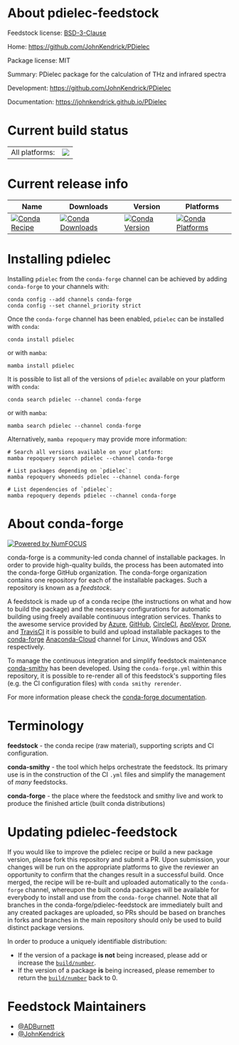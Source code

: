 About pdielec-feedstock
=======================

Feedstock license: [BSD-3-Clause](https://github.com/conda-forge/pdielec-feedstock/blob/main/LICENSE.txt)

Home: https://github.com/JohnKendrick/PDielec

Package license: MIT

Summary: PDielec package for the calculation of THz and infrared spectra

Development: https://github.com/JohnKendrick/PDielec

Documentation: https://johnkendrick.github.io/PDielec

Current build status
====================


<table><tr><td>All platforms:</td>
    <td>
      <a href="https://dev.azure.com/conda-forge/feedstock-builds/_build/latest?definitionId=9708&branchName=main">
        <img src="https://dev.azure.com/conda-forge/feedstock-builds/_apis/build/status/pdielec-feedstock?branchName=main">
      </a>
    </td>
  </tr>
</table>

Current release info
====================

| Name | Downloads | Version | Platforms |
| --- | --- | --- | --- |
| [![Conda Recipe](https://img.shields.io/badge/recipe-pdielec-green.svg)](https://anaconda.org/conda-forge/pdielec) | [![Conda Downloads](https://img.shields.io/conda/dn/conda-forge/pdielec.svg)](https://anaconda.org/conda-forge/pdielec) | [![Conda Version](https://img.shields.io/conda/vn/conda-forge/pdielec.svg)](https://anaconda.org/conda-forge/pdielec) | [![Conda Platforms](https://img.shields.io/conda/pn/conda-forge/pdielec.svg)](https://anaconda.org/conda-forge/pdielec) |

Installing pdielec
==================

Installing `pdielec` from the `conda-forge` channel can be achieved by adding `conda-forge` to your channels with:

```
conda config --add channels conda-forge
conda config --set channel_priority strict
```

Once the `conda-forge` channel has been enabled, `pdielec` can be installed with `conda`:

```
conda install pdielec
```

or with `mamba`:

```
mamba install pdielec
```

It is possible to list all of the versions of `pdielec` available on your platform with `conda`:

```
conda search pdielec --channel conda-forge
```

or with `mamba`:

```
mamba search pdielec --channel conda-forge
```

Alternatively, `mamba repoquery` may provide more information:

```
# Search all versions available on your platform:
mamba repoquery search pdielec --channel conda-forge

# List packages depending on `pdielec`:
mamba repoquery whoneeds pdielec --channel conda-forge

# List dependencies of `pdielec`:
mamba repoquery depends pdielec --channel conda-forge
```


About conda-forge
=================

[![Powered by
NumFOCUS](https://img.shields.io/badge/powered%20by-NumFOCUS-orange.svg?style=flat&colorA=E1523D&colorB=007D8A)](https://numfocus.org)

conda-forge is a community-led conda channel of installable packages.
In order to provide high-quality builds, the process has been automated into the
conda-forge GitHub organization. The conda-forge organization contains one repository
for each of the installable packages. Such a repository is known as a *feedstock*.

A feedstock is made up of a conda recipe (the instructions on what and how to build
the package) and the necessary configurations for automatic building using freely
available continuous integration services. Thanks to the awesome service provided by
[Azure](https://azure.microsoft.com/en-us/services/devops/), [GitHub](https://github.com/),
[CircleCI](https://circleci.com/), [AppVeyor](https://www.appveyor.com/),
[Drone](https://cloud.drone.io/welcome), and [TravisCI](https://travis-ci.com/)
it is possible to build and upload installable packages to the
[conda-forge](https://anaconda.org/conda-forge) [Anaconda-Cloud](https://anaconda.org/)
channel for Linux, Windows and OSX respectively.

To manage the continuous integration and simplify feedstock maintenance
[conda-smithy](https://github.com/conda-forge/conda-smithy) has been developed.
Using the ``conda-forge.yml`` within this repository, it is possible to re-render all of
this feedstock's supporting files (e.g. the CI configuration files) with ``conda smithy rerender``.

For more information please check the [conda-forge documentation](https://conda-forge.org/docs/).

Terminology
===========

**feedstock** - the conda recipe (raw material), supporting scripts and CI configuration.

**conda-smithy** - the tool which helps orchestrate the feedstock.
                   Its primary use is in the construction of the CI ``.yml`` files
                   and simplify the management of *many* feedstocks.

**conda-forge** - the place where the feedstock and smithy live and work to
                  produce the finished article (built conda distributions)


Updating pdielec-feedstock
==========================

If you would like to improve the pdielec recipe or build a new
package version, please fork this repository and submit a PR. Upon submission,
your changes will be run on the appropriate platforms to give the reviewer an
opportunity to confirm that the changes result in a successful build. Once
merged, the recipe will be re-built and uploaded automatically to the
`conda-forge` channel, whereupon the built conda packages will be available for
everybody to install and use from the `conda-forge` channel.
Note that all branches in the conda-forge/pdielec-feedstock are
immediately built and any created packages are uploaded, so PRs should be based
on branches in forks and branches in the main repository should only be used to
build distinct package versions.

In order to produce a uniquely identifiable distribution:
 * If the version of a package **is not** being increased, please add or increase
   the [``build/number``](https://docs.conda.io/projects/conda-build/en/latest/resources/define-metadata.html#build-number-and-string).
 * If the version of a package **is** being increased, please remember to return
   the [``build/number``](https://docs.conda.io/projects/conda-build/en/latest/resources/define-metadata.html#build-number-and-string)
   back to 0.

Feedstock Maintainers
=====================

* [@ADBurnett](https://github.com/ADBurnett/)
* [@JohnKendrick](https://github.com/JohnKendrick/)

